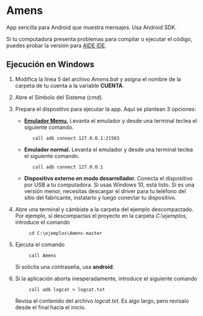 # Amens
App sencilla para Android que muestra mensajes. Usa Android SDK.

Si tu computadora presenta problemas para compilar o ejecutar el código, puedes probar la versión para
[AIDE IDE](https://github.com/gilpgnet/AideMens).

## Ejecución en Windows
1. Modifica la línea 5 del archivo _Amens.bat_ y asigna el nombre de la carpeta de tu cuenta a la variable **CUENTA**.
2. Abre el Símbolo del Sistema (cmd).
3. Prepara el dispositivo para ejecutar la app. Aquí se plantean 3 opciones:
   * [**Emulador Memu.**](https://www.memuplay.com/) Levanta el emulador y desde una terminal teclea el siguiente comando.
  
     ```Batchfile
        call adb connect 127.0.0.1:21503
     ```
  
   * **Emulador normal.**  Levanta el emulador y desde una terminal teclea el siguiente comando.
  
     ```Batchfile
        call adb connect 127.0.0.1
     ```
  
   * **Dispositivo externo en modo desarrollador.** Conecta el dispositivo por USB a tu computadora. Si usas Windows 10, está listo.
     Si es una versión menor, necesitas descargar el driver para tu teléfono del sitio del fabricante, instalarlo y luego conectar tu
     dispositivo.
  
4. Abre una terminal y cámbiate a la carpeta del ejemplo descompactado. Por ejemplo, si descompactas el proyecto en la carpeta
   _C:\ejemplos_, introduce el comando
   ```Batchfile
        cd C:\ejemplos\Amens-master
   ```
  
5. Ejecuta el comando
   ```Batchfile
        call Amens
   ```
   Si solicita una contraseña, usa **android**.

6. Si la aplicación aborta inesperadamente, introduce el siguiente comando
   ```Batchfile
        call adb logcat > logcat.txt
   ```
   
   Revisa el contenido del archivo _logcat.txt_. Es algo largo, pero revísalo desde el final hacia el inicio.
